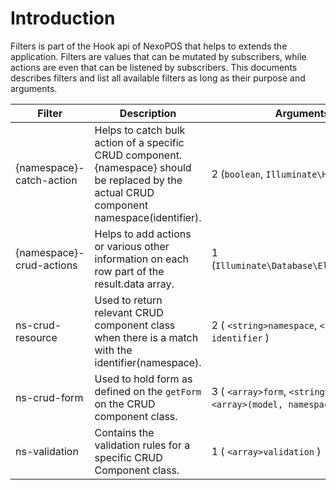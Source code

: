 # Introduction
Filters is part of the Hook api of NexoPOS that helps to extends the application. 
Filters are values that can be mutated by subscribers, while actions are even that can be listened by subscribers. This documents describes filters and list all 
available filters as long as their purpose and arguments.

| Filter | Description | Arguments
| ------ | ----------- | -------- |
| {namespace}-catch-action | Helps to catch bulk action of a specific CRUD component. {namespace} should be replaced by the actual CRUD component namespace(identifier). | 2 (`boolean`, `Illuminate\Http\Request)`|
| {namespace}-crud-actions | Helps to add actions or various other information on each row part of the result.data array. | 1 (`Illuminate\Database\Eloquent\Model`)|
| ns-crud-resource | Used to return relevant CRUD component class when there is a match with the identifier(namespace). | 2 ( `<string>namespace`, `<number>?identifier` )|
| ns-crud-form | Used to hold form as defined on the `getForm` on the CRUD component class. | 3 ( `<array>form`, `<string>namespace`, `<array>(model, namespace, id)` )|
| ns-validation | Contains the validation rules for a specific CRUD Component class. | 1 ( `<array>validation` )|
